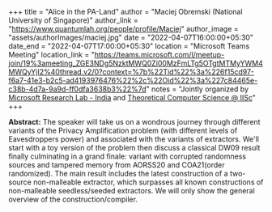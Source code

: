 +++
title = "Alice in the PA-Land"
author = "Maciej Obremski (National University of Singapore)"
author_link = "https://www.quantumlah.org/people/profile/Maciej"
author_image = "assets/authorImages/maciej.jpg"
date = "2022-04-07T16:00:00+05:30"
date_end = "2022-04-07T17:00:00+05:30"
location = "Microsoft Teams Meeting"
location_link = "https://teams.microsoft.com/l/meetup-join/19%3ameeting_ZGE3NDg5NzktMWQ0Zi00MzFmLTg5OTgtMTMyYWM4MWQyYjI2%40thread.v2/0?context=%7b%22Tid%22%3a%226f15cd97-f6a7-41e3-b2c5-ad4193976476%22%2c%22Oid%22%3a%227c84465e-c38b-4d7a-9a9d-ff0dfa3638b3%22%7d"
notes = "Jointly organized by <a href = "https://www.microsoft.com/en-us/research/lab/microsoft-research-india/" target= "_blank">Microsoft Research Lab - India</a> and <a href='https://www.csa.iisc.ac.in/theoretical-computer-science/' target= "_blank">Theoretical Computer Science @ IISc</a>"
+++

<b>Abstract:</b> The speaker will take us on a wondrous journey through different variants of the Privacy Amplification
problem (with different levels of Eavesdroppers power) and associated with the variants of extractors. We'll start
with a toy version of the problem then discuss a classical DW09 result finally culminating in a grand finale: variant
with corrupted randomness sources and tampered memory from AORSS20 and COA21(order randomized). The main result
includes the latest construction of a two-source non-malleable extractor, which surpasses all known constructions of
non-malleable seedless/seeded extractors. We will only show the general overview of the construction/compiler.
